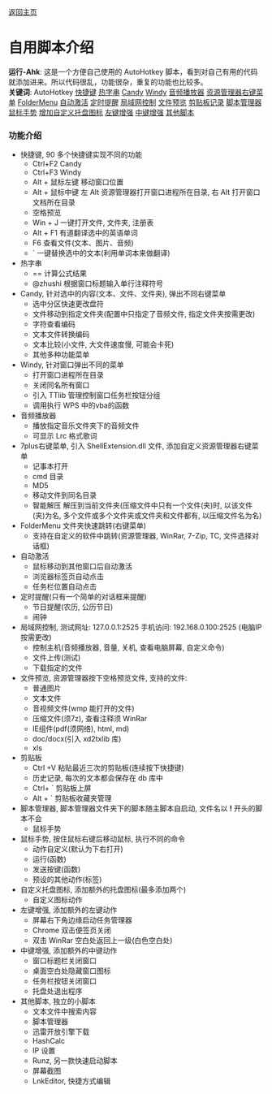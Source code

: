 ﻿---
layout: default
---

[返回主页](http://wyagd001.github.io)

# [](#header-2) 自用脚本介绍

**运行-Ahk**: 这是一个方便自己使用的 AutoHotkey 脚本，看到对自己有用的代码就添加进来。所以代码很乱，功能很杂，重复的功能也比较多。  
**关键词**: AutoHotkey [快捷键](#hotkey) [热字串](#hotstring) [Candy](#Candy) [Windy](#Windy) [音频播放器](#AhkPlayer) [资源管理器右键菜单](#7plus) [FolderMenu](#FolderMenu) [自动激活](#AutoRaise) [定时提醒](#Naozhong) [局域网控制](#RC) [文件预览](#FilePrew) [剪贴板记录](#Clip) [脚本管理器](#SM) [鼠标手势](#MG) [增加自定义托盘图标](#TrayIcon)  [左键增强](#click) [中键增强](#middle) [其他脚本](#other)

### [](#header-3)功能介绍
- <span id="hotkey">快捷键</span>, 90 多个快捷键实现不同的功能
  - Ctrl+F2 Candy
  - Ctrl+F3 Windy
  - Alt + 鼠标左键 移动窗口位置
  - Alt + 鼠标中键 左 Alt 资源管理器打开窗口进程所在目录, 右 Alt 打开窗口文档所在目录
  - 空格预览
  - Win + J 一键打开文件, 文件夹, 注册表
  - Alt + F1 有道翻译选中的英语单词
  - F6 查看文件(文本、图片、音频)
  - ` 一键替换选中的文本(利用单词本来做翻译)
- <span id="hotstring">热字串</span>
  - == 计算公式结果
  - @zhushi 根据窗口标题输入单行注释符号
- <span id="Candy">Candy</span>, 针对选中的内容(文本、文件、文件夹), 弹出不同右键菜单
  - 选中分区快速更改盘符
  - 文件移动到指定文件夹(配置中只指定了音频文件, 指定文件夹按需更改)
  - 字符查看编码
  - 文本文件转换编码
  - 文本比较(小文件, 大文件速度慢, 可能会卡死)
  - 其他多种功能菜单
- <span id="Windy">Windy</span>, 针对窗口弹出不同的菜单
  - 打开窗口进程所在目录
  - 关闭同名所有窗口
  - 引入 TTlib 管理控制窗口任务栏按钮分组
  - 调用执行 WPS 中的vba的函数
- <span id="AhkPlayer">音频播放器</span>
  - 播放指定音乐文件夹下的音频文件
  - 可显示 Lrc 格式歌词
- <span id="7plus">7plus右键菜单</span>, 引入 ShellExtension.dll 文件, 添加自定义资源管理器右键菜单
  - 记事本打开
  - cmd 目录
  - MD5
  - 移动文件到同名目录
  - 智能解压 解压到当前文件夹(压缩文件中只有一个文件(夹)时, 以该文件(夹)为名, 多个文件或多个文件夹或文件夹和文件都有, 以压缩文件名为名)
- <span id="FolderMenu">FolderMenu</span> 文件夹快速跳转(右键菜单)
  - 支持在自定义的软件中跳转(资源管理器, WinRar, 7-Zip, TC, 文件选择对话框)
- <span id="AutoRaise">自动激活</span>
  - 鼠标移动到其他窗口后自动激活
  - 浏览器标签页自动点击
  - 任务栏位置自动点击
- <span id="Naozhong">定时提醒</span>(只有一个简单的对话框来提醒)
  - 节日提醒(农历, 公历节日)
  - 闹钟
- <span id="RC">局域网控制</span>, 测试网址: 127.0.0.1:2525 手机访问: 192.168.0.100:2525 (电脑IP按需更改)
  - 控制主机(音频播放器, 音量, 关机, 查看电脑屏幕, 自定义命令)
  - 文件上传(测试)
  - 下载指定的文件
- <span id="FilePrew">文件预览</span>, 资源管理器按下空格预览文件, 支持的文件:
  - 普通图片
  - 文本文件
  - 音视频文件(wmp 能打开的文件)
  - 压缩文件(须7z), 查看注释须 WinRar
  - IE组件(pdf(须网络), html, md)
  - doc/docx(引入 xd2txlib 库)
  - xls
- <span id="Clip">剪贴板</span>
  - Ctrl +V 粘贴最近三次的剪贴板(连续按下快捷键)
  - 历史记录, 每次的文本都会保存在 db 库中
  - Ctrl+ ` 剪贴板上屏
  - Alt + ` 剪贴板收藏夹管理
- <span id="SM">脚本管理器</span>, 脚本管理器文件夹下的脚本随主脚本自启动, 文件名以 **!** 开头的脚本不会
  - 鼠标手势
- <span id="MG">鼠标手势</span>, 按住鼠标右键后移动鼠标, 执行不同的命令
  - 动作自定义(默认为下右打开)
  - 运行(函数)
  - 发送按键(函数)
  - 预设的其他动作(标签)
- <span id="TrayIcon">自定义托盘图标</span>, 添加额外的托盘图标(最多添加两个)
  - 自定义图标动作
- <span id="click">左键增强</span>, 添加额外的左键动作
  - 屏幕右下角边缘启动任务管理器
  - Chrome 双击便签页关闭
  - 双击 WinRar 空白处返回上一级(白色空白处)
- <span id="middle">中键增强</span>, 添加额外的中键动作
  - 窗口标题栏关闭窗口
  - 桌面空白处隐藏窗口图标
  - 任务栏按钮关闭窗口
  - 托盘处退出程序
- <span id="other">其他脚本</span>, 独立的小脚本
  - 文本文件中搜索内容
  - 脚本管理器
  - 迅雷开放引擎下载
  - HashCalc
  - IP 设置
  - Runz, 另一款快速启动脚本
  - 屏幕截图
  - LnkEditor, 快捷方式编辑
